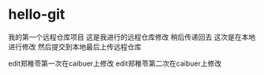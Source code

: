 # hello-git
我的第一个远程仓库项目
这是我进行的远程仓库修改 稍后传递回去
这次是在本地进行修改 然后提交到本地最后上传远程仓库

edit郑稚苓第一次在caibuer上修改
edit郑稚苓第二次在caibuer上修改
